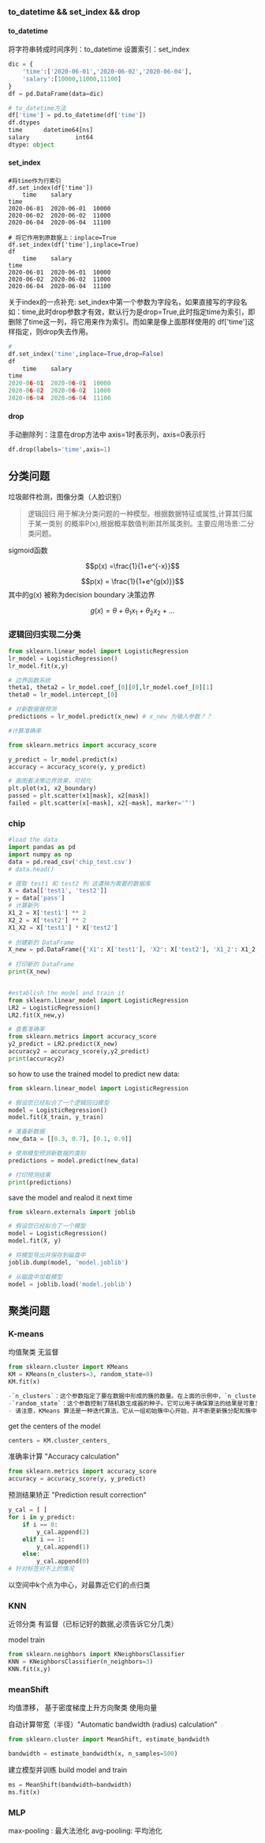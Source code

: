 
### to_datetime && set_index && drop

#### to_datetime
将字符串转成时间序列：to_datetime
设置索引：set_index
```python
dic = {
    'time':['2020-06-01','2020-06-02','2020-06-04'],
    'salary':[10000,11000,11100]
}
df = pd.DataFrame(data=dic)

# to_datetime方法
df['time'] = pd.to_datetime(df['time'])
df.dtypes
time      datetime64[ns]
salary             int64
dtype: object
```

#### set_index
```
#将time作为行索引
df.set_index(df['time'])
	time	salary
time		
2020-06-01	2020-06-01	10000
2020-06-02	2020-06-02	11000
2020-06-04	2020-06-04	11100

# 将它作用到原数据上：inplace=True
df.set_index(df['time'],inplace=True)
df
	time	salary
time		
2020-06-01	2020-06-01	10000
2020-06-02	2020-06-02	11000
2020-06-04	2020-06-04	11100
```
关于index的一点补充:
set_index中第一个参数为字段名，如果直接写的字段名如：time,此时drop参数才有效，默认行为是drop=True,此时指定time为索引，即删除了time这一列，将它用来作为索引。而如果是像上面那样使用的
df['time']这样指定，则drop失去作用。
```python
#
df.set_index('time',inplace=True,drop=False)
df
	time	salary
time		
2020-06-01	2020-06-01	10000
2020-06-02	2020-06-02	11000
2020-06-04	2020-06-04	11100
```
#### drop
手动删除列：注意在drop方法中 axis=1时表示列，axis=0表示行
```python
df.drop(labels='time',axis=1)
```


## 分类问题

垃圾邮件检测，图像分类（人脸识别）

> 逻辑回归
用于解决分类问题的一种模型。根据数据特征或属性,计算其归属于某一类别
的概率P(x),根据概率数值判断其所属类别。主要应用场景:二分类问题。

sigmoid函数

$$p(x) =\frac{1}{1+e^{-x}}$$

$$p(x) = \frac{1}{1+e^{g(x)}}$$
其中的g(x) 被称为decision boundary 决策边界

$$g(x)=\theta+\theta_1x_1+\theta_2x_2+...$$


### 逻辑回归实现二分类

```python
from sklearn.linear_model import LogisticRegression
lr_model = LogisticRegression()
lr_model.fit(x,y)

# 边界函数系统
theta1, theta2 = lr_model.coef_[0][0],lr_model.coef_[0][1]
theta0 = lr_model.intercept_[0]

# 对新数据做预测
predictions = lr_model.predict(x_new) # x_new 为输入参数？？

#计算准确率

from sklearn.metrics import accuracy_score

y_predict = lr_model.predict(x)
accuracy = accuracy_score(y, y_predict)

# 画图看决策边界效果，可视化
plt.plot(x1, x2_boundary)
passed = plt.scatter(x1[mask], x2[mask])
failed = plt.scatter(x[~mask], x2[~mask], marker='^')
```

### chip

```python
#load the data  
import pandas as pd  
import numpy as np  
data = pd.read_csv('chip_test.csv')  
# data.head()

# 提取 test1 和 test2 列 这遭殃为需要的数据库
X = data[['test1', 'test2']]  
y = data['pass']  
# 计算新列  
X1_2 = X['test1'] ** 2  
X2_2 = X['test2'] ** 2  
X1_X2 = X['test1'] * X['test2']  
  
# 创建新的 DataFrame  
X_new = pd.DataFrame({'X1': X['test1'], 'X2': X['test2'], 'X1_2': X1_2, 'X2_2': X2_2, 'X1_X2': X1_X2})  
  
# 打印新的 DataFrame  
print(X_new)


#establish the model and train it  
from sklearn.linear_model import LogisticRegression  
LR2 = LogisticRegression()  
LR2.fit(X_new,y)

# 查看准确率
from sklearn.metrics import accuracy_score  
y2_predict = LR2.predict(X_new)  
accuracy2 = accuracy_score(y,y2_predict)  
print(accuracy2)


```


so how to use the trained model to predict new data:

```python
from sklearn.linear_model import LogisticRegression

# 假设您已经拟合了一个逻辑回归模型
model = LogisticRegression()
model.fit(X_train, y_train)

# 准备新数据
new_data = [[0.3, 0.7], [0.1, 0.9]]

# 使用模型预测新数据的类别
predictions = model.predict(new_data)

# 打印预测结果
print(predictions)
```

save the model and realod it next time

```python
from sklearn.externals import joblib

# 假设您已经拟合了一个模型
model = LogisticRegression()
model.fit(X, y)

# 将模型导出并保存到磁盘中
joblib.dump(model, 'model.joblib')

# 从磁盘中加载模型
model = joblib.load('model.joblib')

```

## 聚类问题

### K-means
均值聚类  无监督

```python
from sklearn.cluster import KMeans
KM = KMeans(n_clusters=3, random_state=0)
KM.fit(x)

-`n_clusters`：这个参数指定了要在数据中形成的簇的数量。在上面的示例中，`n_clusters=3` 意味着算法将尝试将数据分成 3 个簇。
-`random_state`：这个参数控制了随机数生成器的种子。它可以用于确保算法的结果是可重复的。在上面的示例中，`random_state=0` 意味着每次运行算法时都会使用相同的随机数种子，从而产生相同的结果
- 请注意，KMeans 算法是一种迭代算法，它从一组初始簇中心开始，并不断更新簇分配和簇中心，直到满足收敛条件。由于初始簇中心的选择是随机的，因此算法的结果可能会因随机数种子的不同而有所不同。通过设置 `random_state` 参数，您可以确保每次运行算法时都使用相同的随机数种子，从而获得可重复的结果。
```

get the centers of the model
```python
centers = KM.cluster_centers_
```

准确率计算 "Accuracy calculation"

```python 
from sklearn.metrics import accuracy_score
accuracy = accuracy_score(y, y_predict)
```

预测结果矫正 "Prediction result correction"

```python
y_cal = [ ]
for i in y_predict:
	if i == 0:
		y_cal.append(2)
	elif i == 1:
		y_cal.append(1)
	else:
		y_cal.append(0)
# 针对标签对不上的情况
```

以空间中k个点为中心，对最靠近它们的点归类

### KNN
近邻分类  有监督（已标记好的数据,必须告诉它分几类）

model train

```python
from sklearn.neighbors import KNeighborsClassifier
KNN = KNeighborsClassifier(n_neighbors=3)
KNN.fit(x,y)
```

### meanShift
均值漂移， 基于密度梯度上升方向聚类  使用向量

自动计算带宽（半径）"Automatic bandwidth (radius) calculation"
```python
from sklearn.cluster import MeanShift, estimate_bandwidth

bandwidth = estimate_bandwidth(x, n_samples=500)
```

建立模型并训练  build model and train

```python
ms = MeanShift(bandwidth=bandwidth)
ms.fit(x)
```

### MLP


max-pooling : 最大法池化
avg-pooling: 平均池化